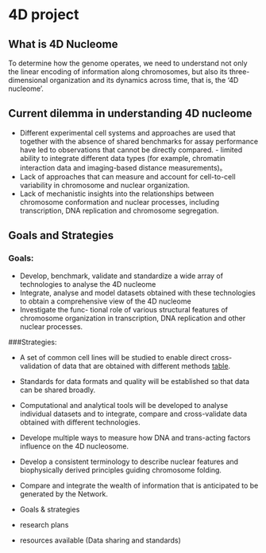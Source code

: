 # 4D project

## What is 4D Nucleome
To determine how the genome operates, we need to understand not only the linear encoding of information along chromosomes, but also its three-dimensional organization and its dynamics across time, that is, the ‘4D nucleome’.

## Current dilemma in understanding 4D nucleome
- Different experimental cell systems and approaches are used that together with the absence of shared benchmarks for assay performance have led to observations that cannot be directly compared. - limited ability to integrate different data types (for example, chromatin interaction data and imaging-based distance measurements)。
- Lack of approaches that can measure and account for cell-to-cell variability in chromosome and nuclear organization.
- Lack of mechanistic insights into the relationships between chromosome conformation and nuclear processes, including transcription, DNA replication and chromosome segregation.

## Goals and Strategies 
### Goals:
- Develop, benchmark, validate and standardize a wide array of technologies to analyse the 4D nucleome
- Integrate, analyse and model datasets obtained with these technologies to obtain a comprehensive view of the 4D nucleome
- Investigate the func- tional role of various structural features of chromosome organization in transcription, DNA replication and other nuclear processes. 

###Strategies:
- A set of common cell lines will be studied to enable direct cross- validation of data that are obtained with different methods [table](https://www.nature.com/articles/nature23884#t1).
- Standards for data formats and quality will be established so that data can be shared broadly.
- Computational and analytical tools will be developed to analyse individual datasets and to integrate, compare and cross-validate data obtained with different technologies.
- Develope multiple ways to measure how DNA and trans-acting factors influence on the 4D nucleosome.
- Develop a consistent terminology to describe nuclear features and biophysically derived principles guiding chromosome folding.
- Compare and integrate the wealth of information that is anticipated to be generated by the Network.





- Goals & strategies
- research plans
- resources available (Data sharing and standards)







